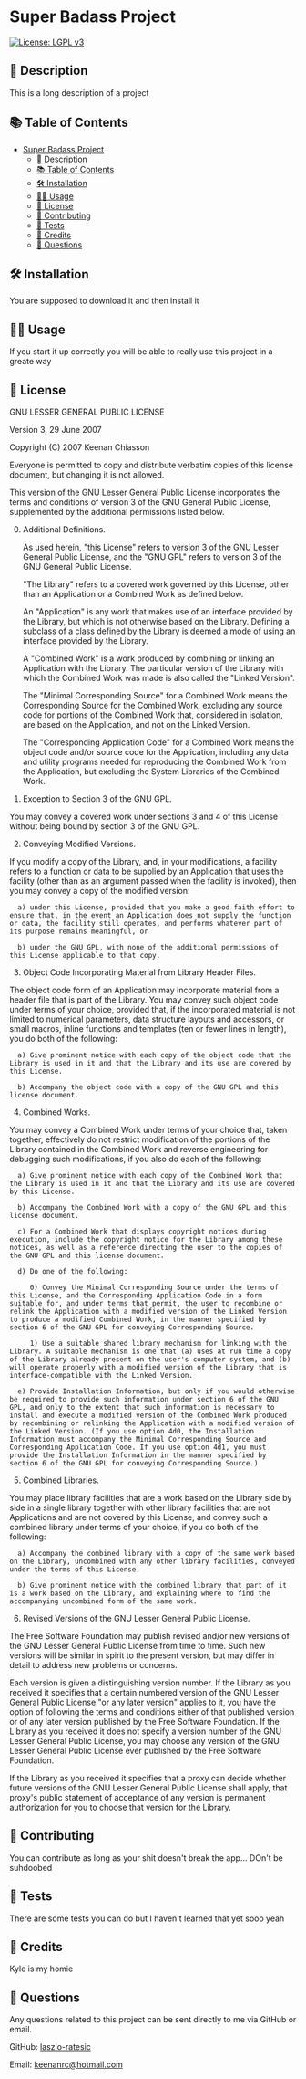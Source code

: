 # Super Badass Project

[![License: LGPL v3](https://img.shields.io/badge/License-LGPL_v3-blue.svg)](https://www.gnu.org/licenses/lgpl-3.0)

## 📖 Description
This is a long description of a project

## 📚 Table of Contents
- [Super Badass Project](#super-badass-project)
  - [📖 Description](#-description)
  - [📚 Table of Contents](#-table-of-contents)
  - [🛠️ Installation](#-installation)
  - [👨‍🏫 Usage](#-usage)
  - [🎫 License](#-license)
  - [👋 Contributing](#-contributing)
  - [🧪 Tests](#-tests)
  - [🥂 Credits](#-credits)
  - [🤖 Questions](#-questions)

## 🛠️ Installation
You are supposed to download it and then install it

## 👨‍🏫 Usage
If you start it up correctly you will be able to really use this project in a greate way

## 🎫 License
GNU LESSER GENERAL PUBLIC LICENSE

Version 3, 29 June 2007

Copyright (C) 2007 Keenan Chiasson

Everyone is permitted to copy and distribute verbatim copies of this license document, but changing it is not allowed.

This version of the GNU Lesser General Public License incorporates the terms and conditions of version 3 of the GNU General Public License, supplemented by the additional permissions listed below.

   0. Additional Definitions.

      

      As used herein, "this License" refers to version 3 of the GNU Lesser General Public License, and the "GNU GPL" refers to version 3 of the GNU General Public License.

      

      "The Library" refers to a covered work governed by this License, other than an Application or a Combined Work as defined below.

      

      An "Application" is any work that makes use of an interface provided by the Library, but which is not otherwise based on the Library. Defining a subclass of a class defined by the Library is deemed a mode of using an interface provided by the Library.

      

      A "Combined Work" is a work produced by combining or linking an Application with the Library. The particular version of the Library with which the Combined Work was made is also called the "Linked Version".

      

      The "Minimal Corresponding Source" for a Combined Work means the Corresponding Source for the Combined Work, excluding any source code for portions of the Combined Work that, considered in isolation, are based on the Application, and not on the Linked Version.

      

      The "Corresponding Application Code" for a Combined Work means the object code and/or source code for the Application, including any data and utility programs needed for reproducing the Combined Work from the Application, but excluding the System Libraries of the Combined Work.

   1. Exception to Section 3 of the GNU GPL.

   You may convey a covered work under sections 3 and 4 of this License without being bound by section 3 of the GNU GPL.

   2. Conveying Modified Versions.

   If you modify a copy of the Library, and, in your modifications, a facility refers to a function or data to be supplied by an Application that uses the facility (other than as an argument passed when the facility is invoked), then you may convey a copy of the modified version:

      a) under this License, provided that you make a good faith effort to ensure that, in the event an Application does not supply the function or data, the facility still operates, and performs whatever part of its purpose remains meaningful, or

      b) under the GNU GPL, with none of the additional permissions of this License applicable to that copy.

   3. Object Code Incorporating Material from Library Header Files.

   The object code form of an Application may incorporate material from a header file that is part of the Library. You may convey such object code under terms of your choice, provided that, if the incorporated material is not limited to numerical parameters, data structure layouts and accessors, or small macros, inline functions and templates (ten or fewer lines in length), you do both of the following:

      a) Give prominent notice with each copy of the object code that the Library is used in it and that the Library and its use are covered by this License.

      b) Accompany the object code with a copy of the GNU GPL and this license document.

   4. Combined Works.

   You may convey a Combined Work under terms of your choice that, taken together, effectively do not restrict modification of the portions of the Library contained in the Combined Work and reverse engineering for debugging such modifications, if you also do each of the following:

      a) Give prominent notice with each copy of the Combined Work that the Library is used in it and that the Library and its use are covered by this License.

      b) Accompany the Combined Work with a copy of the GNU GPL and this license document.

      c) For a Combined Work that displays copyright notices during execution, include the copyright notice for the Library among these notices, as well as a reference directing the user to the copies of the GNU GPL and this license document.

      d) Do one of the following:

         0) Convey the Minimal Corresponding Source under the terms of this License, and the Corresponding Application Code in a form suitable for, and under terms that permit, the user to recombine or relink the Application with a modified version of the Linked Version to produce a modified Combined Work, in the manner specified by section 6 of the GNU GPL for conveying Corresponding Source.

         1) Use a suitable shared library mechanism for linking with the Library. A suitable mechanism is one that (a) uses at run time a copy of the Library already present on the user's computer system, and (b) will operate properly with a modified version of the Library that is interface-compatible with the Linked Version.

      e) Provide Installation Information, but only if you would otherwise be required to provide such information under section 6 of the GNU GPL, and only to the extent that such information is necessary to install and execute a modified version of the Combined Work produced by recombining or relinking the Application with a modified version of the Linked Version. (If you use option 4d0, the Installation Information must accompany the Minimal Corresponding Source and Corresponding Application Code. If you use option 4d1, you must provide the Installation Information in the manner specified by section 6 of the GNU GPL for conveying Corresponding Source.)

   5. Combined Libraries.

   You may place library facilities that are a work based on the Library side by side in a single library together with other library facilities that are not Applications and are not covered by this License, and convey such a combined library under terms of your choice, if you do both of the following:

      a) Accompany the combined library with a copy of the same work based on the Library, uncombined with any other library facilities, conveyed under the terms of this License.

      b) Give prominent notice with the combined library that part of it is a work based on the Library, and explaining where to find the accompanying uncombined form of the same work.

   6. Revised Versions of the GNU Lesser General Public License.

   The Free Software Foundation may publish revised and/or new versions of the GNU Lesser General Public License from time to time. Such new versions will be similar in spirit to the present version, but may differ in detail to address new problems or concerns.

   Each version is given a distinguishing version number. If the Library as you received it specifies that a certain numbered version of the GNU Lesser General Public License "or any later version" applies to it, you have the option of following the terms and conditions either of that published version or of any later version published by the Free Software Foundation. If the Library as you received it does not specify a version number of the GNU Lesser General Public License, you may choose any version of the GNU Lesser General Public License ever published by the Free Software Foundation.

   If the Library as you received it specifies that a proxy can decide whether future versions of the GNU Lesser General Public License shall apply, that proxy's public statement of acceptance of any version is permanent authorization for you to choose that version for the Library.

## 👋 Contributing
You can contribute as long as your shit doesn't break the app... DOn't be suhdoobed

## 🧪 Tests
There are some tests you can do but I haven't learned that yet sooo yeah

## 🥂 Credits
Kyle is my homie

## 🤖 Questions
Any questions related to this project can be sent directly to me via GitHub or email.

GitHub: [laszlo-ratesic](http://github.com/laszlo-ratesic)

Email: [keenanrc@hotmail.com](mailto:keenanrc@hotmail.com)
